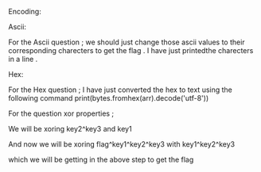 Encoding:



Ascii:


For the Ascii question ; we should just change those ascii values to their corresponding charecters to get the flag . 
I have just printedthe charecters in a line .




Hex:


For the Hex question ; I have just converted the hex to text using the following command 
print(bytes.fromhex(arr).decode('utf-8'))



















For the question xor properties ;

We will be xoring key2^key3 and key1 

And now we will be xoring flag^key1^key2^key3 with key1^key2^key3 

which we will be getting in the above step to get the flag
